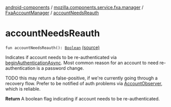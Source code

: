[android-components](../../index.md) / [mozilla.components.service.fxa.manager](../index.md) / [FxaAccountManager](index.md) / [accountNeedsReauth](./account-needs-reauth.md)

# accountNeedsReauth

`fun accountNeedsReauth(): `[`Boolean`](https://kotlinlang.org/api/latest/jvm/stdlib/kotlin/-boolean/index.html) [(source)](https://github.com/mozilla-mobile/android-components/blob/master/components/service/firefox-accounts/src/main/java/mozilla/components/service/fxa/manager/FxaAccountManager.kt#L378)

Indicates if account needs to be re-authenticated via [beginAuthenticationAsync](begin-authentication-async.md).
Most common reason for an account to need re-authentication is a password change.

TODO this may return a false-positive, if we're currently going through a recovery flow.
Prefer to be notified of auth problems via [AccountObserver](../../mozilla.components.concept.sync/-account-observer/index.md), which is reliable.

**Return**
A boolean flag indicating if account needs to be re-authenticated.


